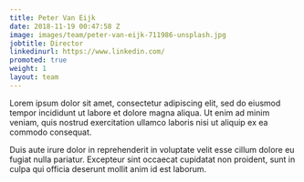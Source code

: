 ```yaml
---
title: Peter Van Eijk
date: 2018-11-19 00:47:58 Z
image: images/team/peter-van-eijk-711986-unsplash.jpg
jobtitle: Director
linkedinurl: https://www.linkedin.com/
promoted: true
weight: 1
layout: team
---
```


Lorem ipsum dolor sit amet, consectetur adipiscing elit, sed do eiusmod tempor incididunt ut labore et dolore magna aliqua. Ut enim ad minim veniam, quis nostrud exercitation ullamco laboris nisi ut aliquip ex ea commodo consequat.

Duis aute irure dolor in reprehenderit in voluptate velit esse cillum dolore eu fugiat nulla pariatur. Excepteur sint occaecat cupidatat non proident, sunt in culpa qui officia deserunt mollit anim id est laborum.
